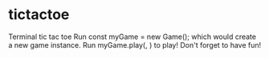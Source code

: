 # tictactoe
Terminal tic tac toe
Run const myGame = new Game(); which would create a new game instance.
Run myGame.play(<row>, <col>) to play!
Don't forget to have fun!  
